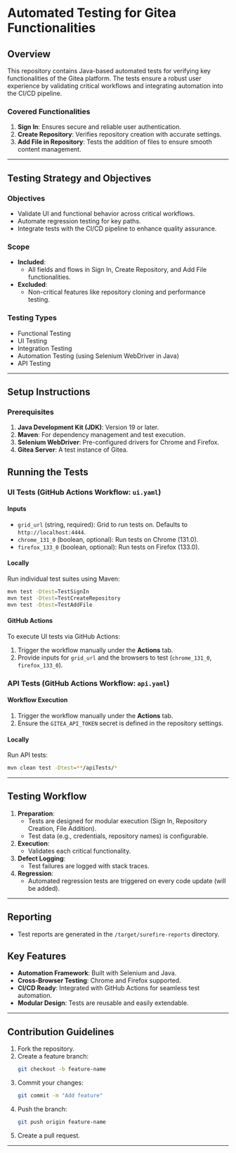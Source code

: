 # Automated Testing for Gitea Functionalities

## Overview
This repository contains Java-based automated tests for verifying key functionalities of the Gitea platform. The tests ensure a robust user experience by validating critical workflows and integrating automation into the CI/CD pipeline.

### Covered Functionalities
1. **Sign In**: Ensures secure and reliable user authentication.
2. **Create Repository**: Verifies repository creation with accurate settings.
3. **Add File in Repository**: Tests the addition of files to ensure smooth content management.

---

## Testing Strategy and Objectives

### Objectives
- Validate UI and functional behavior across critical workflows.
- Automate regression testing for key paths.
- Integrate tests with the CI/CD pipeline to enhance quality assurance.

### Scope
- **Included**:
  - All fields and flows in Sign In, Create Repository, and Add File functionalities.
- **Excluded**:
  - Non-critical features like repository cloning and performance testing.

### Testing Types
- Functional Testing
- UI Testing
- Integration Testing
- Automation Testing (using Selenium WebDriver in Java)
- API Testing

---

## Setup Instructions

### Prerequisites
1. **Java Development Kit (JDK)**: Version 19 or later.
2. **Maven**: For dependency management and test execution.
3. **Selenium WebDriver**: Pre-configured drivers for Chrome and Firefox.
4. **Gitea Server**: A test instance of Gitea.

## Running the Tests

### UI Tests (GitHub Actions Workflow: `ui.yaml`)

#### Inputs
- `grid_url` (string, required): Grid to run tests on. Defaults to `http://localhost:4444`.
- `chrome_131_0` (boolean, optional): Run tests on Chrome (131.0).
- `firefox_133_0` (boolean, optional): Run tests on Firefox (133.0).

#### Locally
Run individual test suites using Maven:
```bash
mvn test -Dtest=TestSignIn
mvn test -Dtest=TestCreateRepository
mvn test -Dtest=TestAddFile
```

#### GitHub Actions
To execute UI tests via GitHub Actions:
1. Trigger the workflow manually under the **Actions** tab.
2. Provide inputs for `grid_url` and the browsers to test (`chrome_131_0`, `firefox_133_0`).

### API Tests (GitHub Actions Workflow: `api.yaml`)

#### Workflow Execution
1. Trigger the workflow manually under the **Actions** tab.
2. Ensure the `GITEA_API_TOKEN` secret is defined in the repository settings.

#### Locally
Run API tests:
```bash
mvn clean test -Dtest=**/apiTests/*
```

---

## Testing Workflow

1. **Preparation**:
   - Tests are designed for modular execution (Sign In, Repository Creation, File Addition).
   - Test data (e.g., credentials, repository names) is configurable.
2. **Execution**:
   - Validates each critical functionality.
3. **Defect Logging**:
   - Test failures are logged with stack traces.
4. **Regression**:
   - Automated regression tests are triggered on every code update (will be added).

---

## Reporting

- Test reports are generated in the `/target/surefire-reports` directory.
  


## Key Features
- **Automation Framework**: Built with Selenium and Java.
- **Cross-Browser Testing**: Chrome and Firefox supported.
- **CI/CD Ready**: Integrated with GitHub Actions for seamless test automation.
- **Modular Design**: Tests are reusable and easily extendable.

---

## Contribution Guidelines
1. Fork the repository.
2. Create a feature branch:
   ```bash
   git checkout -b feature-name
   ```
3. Commit your changes:
   ```bash
   git commit -m "Add feature"
   ```
4. Push the branch:
   ```bash
   git push origin feature-name
   ```
5. Create a pull request.

---
